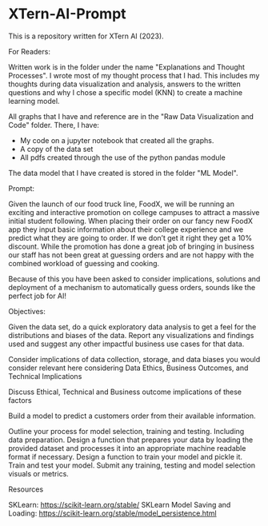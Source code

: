 # XTern-AI-Prompt

This is a repository written for XTern AI (2023).

For Readers: 

Written work is in the folder under the name "Explanations and Thought Processes". I wrote most of my thought process that I had. This includes my thoughts during data visualization and analysis, answers to the written questions and why I chose a specific model (KNN) to create a machine learning model.

All graphs that I have and reference are in the "Raw Data Visualization and Code" folder. There, I have:
- My code on a jupyter notebook that created all the graphs.
- A copy of the data set
- All pdfs created through the use of the python pandas module

The data model that I have created is stored in the folder "ML Model".





Prompt:

Given the launch of our food truck line, FoodX, we will be running an exciting and interactive promotion on college campuses to attract a massive initial student following.  When placing their order on our fancy new FoodX app they input basic information about their college experience and we predict what they are going to order.  If we don’t get it right they get a 10% discount. While the promotion has done a great job of bringing in business our staff has not been great at guessing orders and are not happy with the combined workload of guessing and cooking.

Because of this you have been asked to consider implications, solutions and deployment of a mechanism to automatically guess orders, sounds like the perfect job for AI!

Objectives:

Given the data set, do a quick exploratory data analysis to get a feel for the distributions and biases of the data.  Report any visualizations and findings used and suggest any other impactful business use cases for that data.

Consider implications of data collection, storage, and data biases you would consider relevant here considering Data Ethics, Business Outcomes, and Technical Implications

Discuss Ethical, Technical and Business outcome implications of these factors

Build a model to predict a customers order from their available information.

Outline your process for model selection, training and testing. Including data preparation.
Design a function that prepares your data by loading the provided dataset and processes it into an appropriate machine readable format if necessary.
Design a function to train your model and pickle it.
Train and test your model.  Submit any training, testing and model selection visuals or metrics.

Resources

SKLearn: https://scikit-learn.org/stable/
SKLearn Model Saving and Loading: https://scikit-learn.org/stable/model_persistence.html
